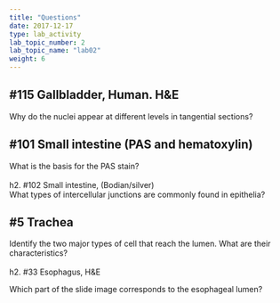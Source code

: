 ```yaml
---
title: "Questions"
date: 2017-12-17
type: lab_activity
lab_topic_number: 2
lab_topic_name: "lab02"
weight: 6
---
```

<div class="entrybody">
						<h2>#115 Gallbladder, Human. <span class="caps">H&amp;E</span></h2>

<p>Why do the nuclei appear at different levels in tangential sections? </p>

<h2>#101 Small intestine (PAS and hematoxylin)</h2>

<p>What is the basis for the <span class="caps">PAS </span>stain? <br>
<br>
h2. #102 Small intestine, (Bodian/silver)<br>
What types of intercellular junctions are commonly found in epithelia? </p>

<h2>#5 Trachea</h2>

<p>Identify the two major types of cell that reach the lumen. What are their characteristics? <br>
 <br>
h2. #33 Esophagus, <span class="caps">H&amp;E</span></p>

<p>Which part of the slide image corresponds to the esophageal lumen? </p>
						
						
</div>
